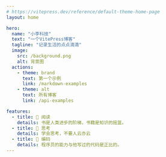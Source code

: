 ```yaml
---
# https://vitepress.dev/reference/default-theme-home-page
layout: home

hero:
  name: "小李科技"
  text: "一个VitePress博客"
  tagline: "记录生活的点点滴滴"
  image:
    src: /background.png
    alt: 背景图
  actions:
    - theme: brand
      text: 第一个示例
      link: /markdown-examples
    - theme: alt
      text: 所有博客
      link: /api-examples

features:
  - title: 🍊 阅读
    details: 书是人类进步的阶梯，书籍是知识的摇篮。
  - title: 🍐 思考
    details: 学会思考，不要人云亦云
  - title: 🍐 编码
    details: 程序员的能力与他写过的代码是正比的。
---
```


<VisitorPanel />

<!-- 添加五彩纸屑插件 -->
<Confetti />

